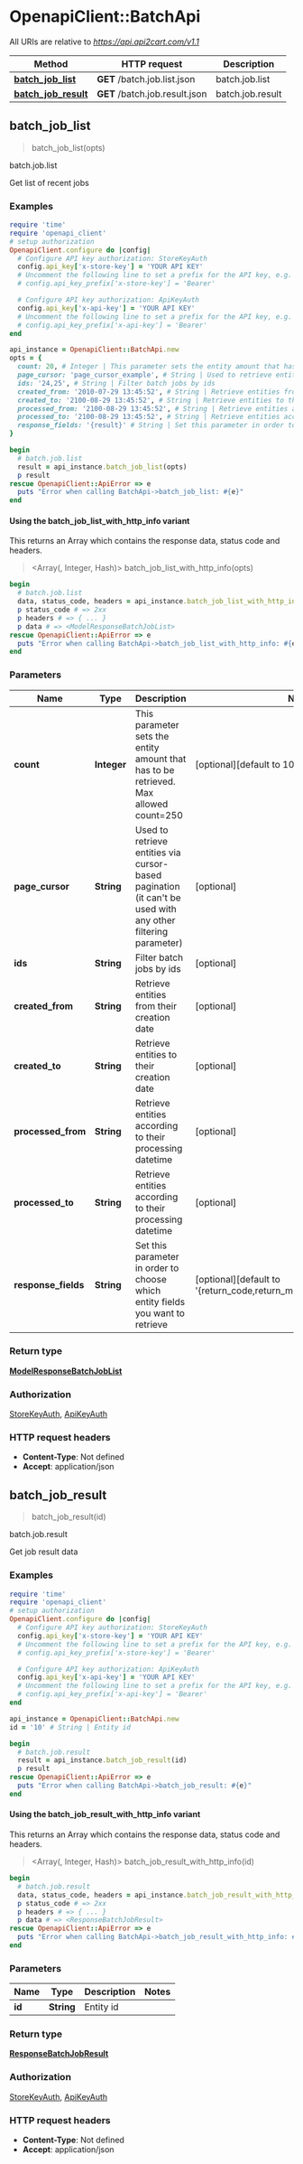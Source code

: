 # OpenapiClient::BatchApi

All URIs are relative to *https://api.api2cart.com/v1.1*

| Method | HTTP request | Description |
| ------ | ------------ | ----------- |
| [**batch_job_list**](BatchApi.md#batch_job_list) | **GET** /batch.job.list.json | batch.job.list |
| [**batch_job_result**](BatchApi.md#batch_job_result) | **GET** /batch.job.result.json | batch.job.result |


## batch_job_list

> <ModelResponseBatchJobList> batch_job_list(opts)

batch.job.list

Get list of recent jobs

### Examples

```ruby
require 'time'
require 'openapi_client'
# setup authorization
OpenapiClient.configure do |config|
  # Configure API key authorization: StoreKeyAuth
  config.api_key['x-store-key'] = 'YOUR API KEY'
  # Uncomment the following line to set a prefix for the API key, e.g. 'Bearer' (defaults to nil)
  # config.api_key_prefix['x-store-key'] = 'Bearer'

  # Configure API key authorization: ApiKeyAuth
  config.api_key['x-api-key'] = 'YOUR API KEY'
  # Uncomment the following line to set a prefix for the API key, e.g. 'Bearer' (defaults to nil)
  # config.api_key_prefix['x-api-key'] = 'Bearer'
end

api_instance = OpenapiClient::BatchApi.new
opts = {
  count: 20, # Integer | This parameter sets the entity amount that has to be retrieved. Max allowed count=250
  page_cursor: 'page_cursor_example', # String | Used to retrieve entities via cursor-based pagination (it can't be used with any other filtering parameter)
  ids: '24,25', # String | Filter batch jobs by ids
  created_from: '2010-07-29 13:45:52', # String | Retrieve entities from their creation date
  created_to: '2100-08-29 13:45:52', # String | Retrieve entities to their creation date
  processed_from: '2100-08-29 13:45:52', # String | Retrieve entities according to their processing datetime
  processed_to: '2100-08-29 13:45:52', # String | Retrieve entities according to their processing datetime
  response_fields: '{result}' # String | Set this parameter in order to choose which entity fields you want to retrieve
}

begin
  # batch.job.list
  result = api_instance.batch_job_list(opts)
  p result
rescue OpenapiClient::ApiError => e
  puts "Error when calling BatchApi->batch_job_list: #{e}"
end
```

#### Using the batch_job_list_with_http_info variant

This returns an Array which contains the response data, status code and headers.

> <Array(<ModelResponseBatchJobList>, Integer, Hash)> batch_job_list_with_http_info(opts)

```ruby
begin
  # batch.job.list
  data, status_code, headers = api_instance.batch_job_list_with_http_info(opts)
  p status_code # => 2xx
  p headers # => { ... }
  p data # => <ModelResponseBatchJobList>
rescue OpenapiClient::ApiError => e
  puts "Error when calling BatchApi->batch_job_list_with_http_info: #{e}"
end
```

### Parameters

| Name | Type | Description | Notes |
| ---- | ---- | ----------- | ----- |
| **count** | **Integer** | This parameter sets the entity amount that has to be retrieved. Max allowed count&#x3D;250 | [optional][default to 10] |
| **page_cursor** | **String** | Used to retrieve entities via cursor-based pagination (it can&#39;t be used with any other filtering parameter) | [optional] |
| **ids** | **String** | Filter batch jobs by ids | [optional] |
| **created_from** | **String** | Retrieve entities from their creation date | [optional] |
| **created_to** | **String** | Retrieve entities to their creation date | [optional] |
| **processed_from** | **String** | Retrieve entities according to their processing datetime | [optional] |
| **processed_to** | **String** | Retrieve entities according to their processing datetime | [optional] |
| **response_fields** | **String** | Set this parameter in order to choose which entity fields you want to retrieve | [optional][default to &#39;{return_code,return_message,pagination,result}&#39;] |

### Return type

[**ModelResponseBatchJobList**](ModelResponseBatchJobList.md)

### Authorization

[StoreKeyAuth](../README.md#StoreKeyAuth), [ApiKeyAuth](../README.md#ApiKeyAuth)

### HTTP request headers

- **Content-Type**: Not defined
- **Accept**: application/json


## batch_job_result

> <ResponseBatchJobResult> batch_job_result(id)

batch.job.result

Get job result data

### Examples

```ruby
require 'time'
require 'openapi_client'
# setup authorization
OpenapiClient.configure do |config|
  # Configure API key authorization: StoreKeyAuth
  config.api_key['x-store-key'] = 'YOUR API KEY'
  # Uncomment the following line to set a prefix for the API key, e.g. 'Bearer' (defaults to nil)
  # config.api_key_prefix['x-store-key'] = 'Bearer'

  # Configure API key authorization: ApiKeyAuth
  config.api_key['x-api-key'] = 'YOUR API KEY'
  # Uncomment the following line to set a prefix for the API key, e.g. 'Bearer' (defaults to nil)
  # config.api_key_prefix['x-api-key'] = 'Bearer'
end

api_instance = OpenapiClient::BatchApi.new
id = '10' # String | Entity id

begin
  # batch.job.result
  result = api_instance.batch_job_result(id)
  p result
rescue OpenapiClient::ApiError => e
  puts "Error when calling BatchApi->batch_job_result: #{e}"
end
```

#### Using the batch_job_result_with_http_info variant

This returns an Array which contains the response data, status code and headers.

> <Array(<ResponseBatchJobResult>, Integer, Hash)> batch_job_result_with_http_info(id)

```ruby
begin
  # batch.job.result
  data, status_code, headers = api_instance.batch_job_result_with_http_info(id)
  p status_code # => 2xx
  p headers # => { ... }
  p data # => <ResponseBatchJobResult>
rescue OpenapiClient::ApiError => e
  puts "Error when calling BatchApi->batch_job_result_with_http_info: #{e}"
end
```

### Parameters

| Name | Type | Description | Notes |
| ---- | ---- | ----------- | ----- |
| **id** | **String** | Entity id |  |

### Return type

[**ResponseBatchJobResult**](ResponseBatchJobResult.md)

### Authorization

[StoreKeyAuth](../README.md#StoreKeyAuth), [ApiKeyAuth](../README.md#ApiKeyAuth)

### HTTP request headers

- **Content-Type**: Not defined
- **Accept**: application/json

